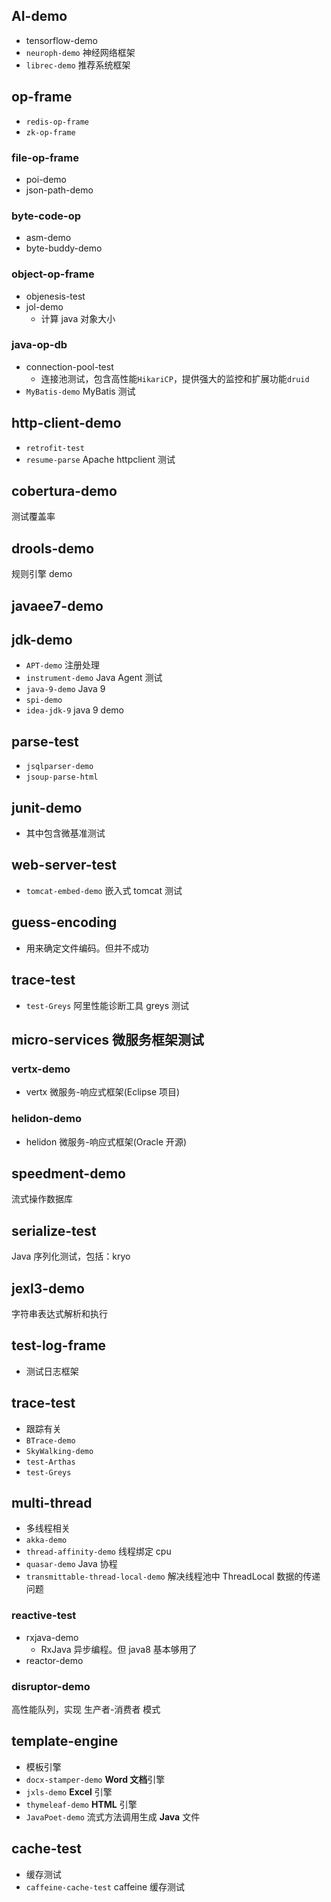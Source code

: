 ## AI-demo
- tensorflow-demo
- `neuroph-demo` 神经网络框架
- `librec-demo` 推荐系统框架


## op-frame
- `redis-op-frame`
- `zk-op-frame`

### file-op-frame
- poi-demo
- json-path-demo

### byte-code-op
- asm-demo
- byte-buddy-demo

### object-op-frame
- objenesis-test
- jol-demo
  - 计算 java 对象大小

### java-op-db
- connection-pool-test
  - 连接池测试，包含高性能`HikariCP`，提供强大的监控和扩展功能`druid`
- `MyBatis-demo` MyBatis 测试


## http-client-demo
- `retrofit-test`
- `resume-parse` Apache httpclient 测试

## cobertura-demo
测试覆盖率

## drools-demo
规则引擎 demo

## javaee7-demo

## jdk-demo
- `APT-demo` 注册处理
- `instrument-demo` Java Agent 测试 
- `java-9-demo` Java 9
- `spi-demo`
- `idea-jdk-9` java 9 demo

## parse-test
- `jsqlparser-demo`
- `jsoup-parse-html`

## junit-demo
- 其中包含微基准测试


## web-server-test
- `tomcat-embed-demo` 嵌入式 tomcat 测试

## guess-encoding
- 用来确定文件编码。但并不成功

## trace-test
- `test-Greys` 阿里性能诊断工具 greys 测试


## micro-services 微服务框架测试
### vertx-demo
- vertx 微服务-响应式框架(Eclipse 项目)

### helidon-demo
- helidon 微服务-响应式框架(Oracle 开源)


## speedment-demo
流式操作数据库

## serialize-test
Java 序列化测试，包括：kryo

## jexl3-demo
字符串表达式解析和执行


## test-log-frame
- 测试日志框架

## trace-test
- 跟踪有关
- `BTrace-demo`
- `SkyWalking-demo`
- `test-Arthas`
- `test-Greys`


## multi-thread
- 多线程相关
- `akka-demo`
- `thread-affinity-demo` 线程绑定 cpu
- `quasar-demo` Java 协程
- `transmittable-thread-local-demo` 解决线程池中 ThreadLocal 数据的传递问题

### reactive-test
- rxjava-demo
  - RxJava 异步编程。但 java8 基本够用了
- reactor-demo

### disruptor-demo
高性能队列，实现 生产者-消费者 模式


## template-engine
- 模板引擎
- `docx-stamper-demo` **Word 文档**引擎
- `jxls-demo` **Excel** 引擎
- `thymeleaf-demo` **HTML** 引擎
- `JavaPoet-demo` 流式方法调用生成 **Java** 文件

## cache-test
- 缓存测试
- `caffeine-cache-test` caffeine 缓存测试